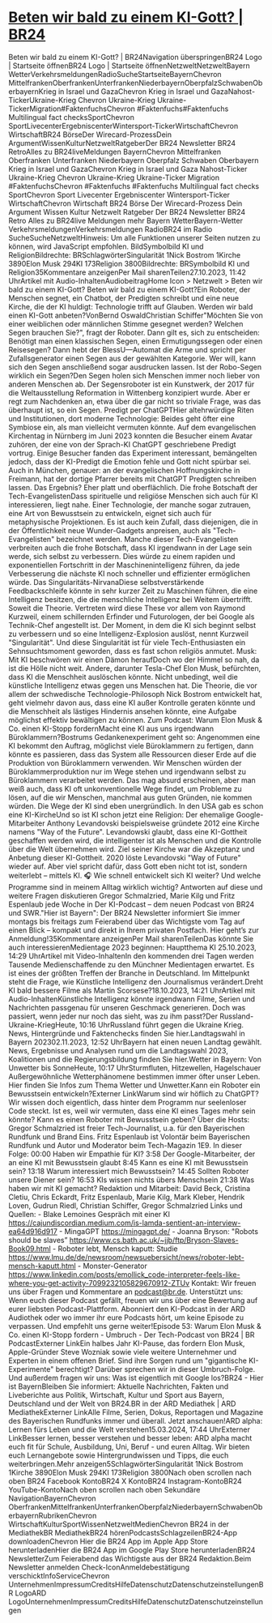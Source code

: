 # [Beten wir bald zu einem KI-Gott? | BR24](https://www.br.de/nachrichten/netzwelt/kuenstliche-intelligenz-eine-neue-religion-in-der-entstehung,TtiENR1)

Beten wir bald zu einem KI-Gott? | BR24Navigation überspringenBR24 Logo | Startseite öffnenBR24 Logo | Startseite öffnenNetzweltNetzweltBayern WetterVerkehrsmeldungenRadioSucheStartseiteBayernChevron MittelfrankenOberfrankenUnterfrankenNiederbayernOberpfalzSchwabenOberbayernKrieg in Israel und GazaChevron Krieg in Israel und GazaNahost-TickerUkraine-Krieg Chevron Ukraine-Krieg Ukraine-TickerMigration#FaktenfuchsChevron #Faktenfuchs#Faktenfuchs Multilingual fact checksSportChevron SportLivecenterErgebniscenterWintersport-TickerWirtschaftChevron WirtschaftBR24 BörseDer Wirecard-ProzessDein ArgumentWissenKulturNetzweltRatgeberDer BR24 Newsletter BR24 RetroAlles zu BR24liveMeldungen BayernChevron Mittelfranken Oberfranken Unterfranken Niederbayern Oberpfalz Schwaben Oberbayern Krieg in Israel und GazaChevron Krieg in Israel und Gaza Nahost-Ticker Ukraine-Krieg Chevron Ukraine-Krieg Ukraine-Ticker Migration #FaktenfuchsChevron #Faktenfuchs #Faktenfuchs Multilingual fact checks SportChevron Sport Livecenter Ergebniscenter Wintersport-Ticker WirtschaftChevron Wirtschaft BR24 Börse Der Wirecard-Prozess Dein Argument Wissen Kultur Netzwelt Ratgeber Der BR24 Newsletter BR24 Retro Alles zu BR24live Meldungen mehr Bayern WetterBayern-Wetter VerkehrsmeldungenVerkehrsmeldungen RadioBR24 im Radio SucheSucheNetzweltHinweis: Um alle Funktionen unserer Seiten nutzen zu können, wird JavaScript empfohlen. BildSymbolbild KI und ReligionBildrechte: BRSchlagwörterSingularität 1Nick Bostrom 1Kirche 3890Elon Musk 294KI 173Religion 3800Bildrechte: BRSymbolbild KI und Religion35Kommentare anzeigenPer Mail sharenTeilen27.10.2023, 11:42 UhrArtikel mit Audio-InhaltenAudiobeitragHome Icon > Netzwelt > Beten wir bald zu einem KI-Gott? Beten wir bald zu einem KI-Gott?Ein Roboter, der Menschen segnet, ein Chatbot, der Predigten schreibt und eine neue Kirche, die der KI huldigt: Technologie trifft auf Glauben. Werden wir bald einen KI-Gott anbeten?VonBernd OswaldChristian Schiffer"Möchten Sie von einer weiblichen oder männlichen Stimme gesegnet werden? Welchen Segen brauchen Sie?", fragt der Roboter. Dann gilt es, sich zu entscheiden: Benötigt man einen klassischen Segen, einen Ermutigungssegen oder einen Reisesegen? Dann hebt der BlessU—Automat die Arme und spricht per Zufallsgenerator einen Segen aus der gewählten Kategorie. Wer will, kann sich den Segen anschließend sogar ausdrucken lassen. Ist der Robo-Segen wirklich ein Segen?Den Segen holen sich Menschen immer noch lieber von anderen Menschen ab. Der Segensroboter ist ein Kunstwerk, der 2017 für die Weltausstellung Reformation in Wittenberg konzipiert wurde. Aber er regt zum Nachdenken an, etwa über die gar nicht so triviale Frage, was das überhaupt ist, so ein Segen. Predigt per ChatGPTHier altehrwürdige Riten und Institutionen, dort moderne Technologie: Beides geht öfter eine Symbiose ein, als man vielleicht vermuten könnte. Auf dem evangelischen Kirchentag in Nürnberg im Juni 2023 konnten die Besucher einem Avatar zuhören, der eine von der Sprach-KI ChatGPT geschriebene Predigt vortrug. Einige Besucher fanden das Experiment interessant, bemängelten jedoch, dass der KI-Predigt die Emotion fehle und Gott nicht spürbar sei. Auch in München, genauer: an der evangelischen Hoffnungskirche in Freimann, hat der dortige Pfarrer bereits mit ChatGPT Predigten schreiben lassen. Das Ergebnis? Eher platt und oberflächlich. Die frohe Botschaft der Tech-EvangelistenDass spirituelle und religiöse Menschen sich auch für KI interessieren, liegt nahe. Einer Technologie, der manche sogar zutrauen, eine Art von Bewusstsein zu entwickeln, eignet sich auch für metaphysische Projektionen. Es ist auch kein Zufall, dass diejenigen, die in der Öffentlichkeit neue Wunder-Gadgets anpreisen, auch als "Tech-Evangelisten" bezeichnet werden. Manche dieser Tech-Evangelisten verbreiten auch die frohe Botschaft, dass KI irgendwann in der Lage sein werde, sich selbst zu verbessern. Dies würde zu einem rapiden und exponentiellen Fortschritt in der Maschinenintelligenz führen, da jede Verbesserung die nächste KI noch schneller und effizienter ermöglichen würde. Das Singularitäts-NirvanaDiese selbstverstärkende Feedbackschleife könnte in sehr kurzer Zeit zu Maschinen führen, die eine Intelligenz besitzen, die die menschliche Intelligenz bei Weitem übertrifft. Soweit die Theorie. Vertreten wird diese These vor allem von Raymond Kurzweil, einem schillernden Erfinder und Futurologen, der bei Google als Technik-Chef angestellt ist. Der Moment, in dem die KI sich beginnt selbst zu verbessern und so eine Intelligenz-Explosion auslöst, nennt Kurzweil "Singularität". Und diese Singularität ist für viele Tech-Enthusiasten ein Sehnsuchtsmoment geworden, dass es fast schon religiös anmutet. Musk: Mit KI beschwören wir einen Dämon heraufDoch wo der Himmel so nah, da ist die Hölle nicht weit. Andere, darunter Tesla-Chef Elon Musk, befürchten, dass KI die Menschheit auslöschen könnte. Nicht unbedingt, weil die künstliche Intelligenz etwas gegen uns Menschen hat. Die Theorie, die vor allem der schwedische Technologie-Philosoph Nick Bostrom entwickelt hat, geht vielmehr davon aus, dass eine KI außer Kontrolle geraten könnte und die Menschheit als lästiges Hindernis ansehen könnte, eine Aufgabe möglichst effektiv bewältigen zu können. Zum Podcast: Warum Elon Musk & Co. einen KI-Stopp fordernMacht eine KI aus uns irgendwann Büroklammern?Bostrums Gedankenexperiment geht so: Angenommen eine KI bekommt den Auftrag, möglichst viele Büroklammern zu fertigen, dann könnte es passieren, dass das System alle Ressourcen dieser Erde auf die Produktion von Büroklammern verwenden. Wir Menschen würden der Büroklammerproduktion nur im Wege stehen und irgendwann selbst zu Büroklammern verarbeitet werden. Das mag absurd erscheinen, aber man weiß auch, dass KI oft unkonventionelle Wege findet, um Probleme zu lösen, auf die wir Menschen, manchmal aus guten Gründen, nie kommen würden. Die Wege der KI sind eben unergründlich. In den USA gab es schon eine KI-KircheUnd so ist KI schon jetzt eine Religion: Der ehemalige Google-Mitarbeiter Anthony Levandovski beispielsweise gründete 2012 eine Kirche namens "Way of the Future". Levandowski glaubt, dass eine KI-Gottheit geschaffen werden wird, die intelligenter ist als Menschen und die Kontrolle über die Welt übernehmen wird. Ziel seiner Kirche war die Akzeptanz und Anbetung dieser KI-Gottheit. 2020 löste Levandovski "Way of Future" wieder auf. Aber viel spricht dafür, dass Gott eben nicht tot ist, sondern weiterlebt – mittels KI. 🎧 Wie schnell entwickelt sich KI weiter? Und welche Programme sind in meinem Alltag wirklich wichtig? Antworten auf diese und weitere Fragen diskutieren Gregor Schmalzried, Marie Kilg und Fritz Espenlaub jede Woche in Der KI-Podcast – dem neuen Podcast von BR24 und SWR."Hier ist Bayern": Der BR24 Newsletter informiert Sie immer montags bis freitags zum Feierabend über das Wichtigste vom Tag auf einen Blick – kompakt und direkt in Ihrem privaten Postfach. Hier geht’s zur Anmeldung!35Kommentare anzeigenPer Mail sharenTeilenDas könnte Sie auch interessierenMedientage 2023 beginnen: Hauptthema KI 25.10.2023, 14:29 UhrArtikel mit Video-InhaltenIn den kommenden drei Tagen werden Tausende Medienschaffende zu den Münchner Medientagen erwartet. Es ist eines der größten Treffen der Branche in Deutschland. Im Mittelpunkt steht die Frage, wie Künstliche Intelligenz den Journalismus verändert.Dreht KI bald bessere Filme als Martin Scorsese?18.10.2023, 14:21 UhrArtikel mit Audio-InhaltenKünstliche Intelligenz könnte irgendwann Filme, Serien und Nachrichten passgenau für unseren Geschmack generieren. Doch was passiert, wenn jeder nur noch das sieht, was zu ihm passt?Der Russland-Ukraine-KriegHeute, 10:16 UhrRussland führt gegen die Ukraine Krieg. News, Hintergründe und Faktenchecks finden Sie hier.Landtagswahl in Bayern 202302.11.2023, 12:52 UhrBayern hat einen neuen Landtag gewählt. News, Ergebnisse und Analysen rund um die Landtagswahl 2023, Koalitionen und die Regierungsbildung finden Sie hier.Wetter in Bayern: Von Unwetter bis SonneHeute, 10:17 UhrSturmfluten, Hitzewellen, Hagelschauer Außergewöhnliche Wetterphänomene bestimmen immer öfter unser Leben. Hier finden Sie Infos zum Thema Wetter und Unwetter.Kann ein Roboter ein Bewusstsein entwickeln?Externer LinkWarum sind wir höflich zu ChatGPT? Wir wissen doch eigentlich, dass hinter dem Programm nur seelenloser Code steckt. Ist es, weil wir vermuten, dass eine KI eines Tages mehr sein könnte? Kann es einen Roboter mit Bewusstsein geben? Über die Hosts: Gregor Schmalzried ist freier Tech-Journalist, u.a. für den Bayerischen Rundfunk und Brand Eins. Fritz Espenlaub ist Volontär beim Bayerischen Rundfunk und Autor und Moderator beim Tech-Magazin 1E9. In dieser Folge: 00:00 Haben wir Empathie für KI? 3:58 Der Google-Mitarbeiter, der an eine KI mit Bewusstsein glaubt 8:45 Kann es eine KI mit Bewusstsein sein? 13:18 Warum interessiert mich Bewusstsein? 14:45 Sollten Roboter unsere Diener sein? 16:53 KIs wissen nichts übers Menschsein 21:38 Was haben wir mit KI gemacht? Redaktion und Mitarbeit: David Beck, Cristina Cletiu, Chris Eckardt, Fritz Espenlaub, Marie Kilg, Mark Kleber, Hendrik Loven, Gudrun Riedl, Christian Schiffer, Gregor Schmalzried Links und Quellen: - Blake Lemoines Gespräch mit einer KI https://cajundiscordian.medium.com/is-lamda-sentient-an-interview-ea64d916d917 - MingaGPT https://mingagpt.de/ - Joanna Bryson: "Robots should be slaves” https://www.cs.bath.ac.uk/~jjb/ftp/Bryson-Slaves-Book09.html - Roboter lebt, Mensch kaputt: Studie https://www.lmu.de/de/newsroom/newsuebersicht/news/roboter-lebt-mensch-kaputt.html - Monster-Generator https://www.linkedin.com/posts/emollick_code-interpreter-feels-like-where-you-get-activity-7099232105829670912-ZTUv Kontakt: Wir freuen uns über Fragen und Kommentare an podcast@br.de. Unterstützt uns: Wenn euch dieser Podcast gefällt, freuen wir uns über eine Bewertung auf eurer liebsten Podcast-Plattform. Abonniert den KI-Podcast in der ARD Audiothek oder wo immer ihr eure Podcasts hört, um keine Episode zu verpassen. Und empfehlt uns gerne weiter!Episode 53: Warum Elon Musk & Co. einen KI-Stopp fordern - Umbruch - Der Tech-Podcast von BR24 | BR PodcastExterner LinkEin halbes Jahr KI-Pause, das fordern Elon Musk, Apple-Gründer Steve Wozniak sowie viele weitere Unternehmer und Experten in einem offenen Brief. Sind ihre Sorgen rund um "gigantische KI-Experimente" berechtigt? Darüber sprechen wir in dieser Umbruch-Folge. Und außerdem fragen wir uns: Was ist eigentlich mit Google los?BR24 - Hier ist BayernBleiben Sie informiert: Aktuelle Nachrichten, Fakten und Liveberichte aus Politik, Wirtschaft, Kultur und Sport aus Bayern, Deutschland und der Welt von BR24.BR in der ARD Mediathek | ARD MediathekExterner LinkAlle Filme, Serien, Dokus, Reportagen und Magazine des Bayerischen Rundfunks immer und überall. Jetzt anschauen!ARD alpha: Lernen fürs Leben und die Welt verstehen15.03.2024, 17:44 UhrExterner LinkBesser lernen, besser verstehen und besser leben: ARD alpha macht euch fit für Schule, Ausbildung, Uni, Beruf - und euren Alltag. Wir bieten euch Lernangebote sowie Hintergrundwissen und Tipps, die euch weiterbringen.Mehr anzeigen5SchlagwörterSingularität 1Nick Bostrom 1Kirche 3890Elon Musk 294KI 173Religion 3800Nach oben scrollen nach oben BR24 Facebook KontoBR24 X KontoBR24 Instagram-KontoBR24 YouTube-KontoNach oben scrollen nach oben Sekundäre NavigationBayernChevron OberfrankenMittelfrankenUnterfrankenOberpfalzNiederbayernSchwabenOberbayernRubrikenChevron WirtschaftKulturSportWissenNetzweltMedienChevron BR24 in der MediathekBR MediathekBR24 hörenPodcastsSchlagzeilenBR24-App downloadenChevron Hier die BR24 App im Apple App Store herunterladenHier die BR24 App im Google Play Store herunterladenBR24 NewsletterZum Feierabend das Wichtigste aus der BR24 Redaktion.Beim Newsletter anmelden Check-IconAnmeldebestätigung verschicktInfoServiceChevron UnternehmenImpressumCreditsHilfeDatenschutzDatenschutzeinstellungenBR LogoARD LogoUnternehmenImpressumCreditsHilfeDatenschutzDatenschutzeinstellungen